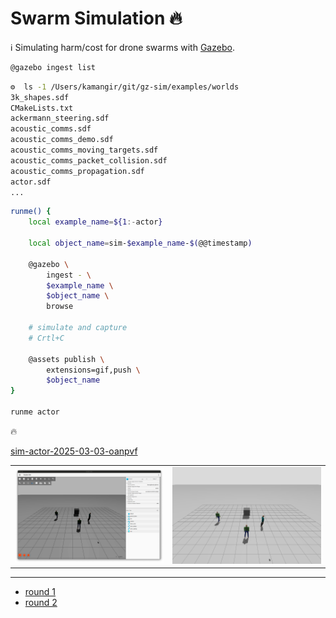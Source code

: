 # Swarm Simulation 🔥

ℹ️ Simulating harm/cost for drone swarms with [Gazebo](https://gazebosim.org/home).

```bash
@gazebo ingest list
```
```bash
⚙️  ls -1 /Users/kamangir/git/gz-sim/examples/worlds
3k_shapes.sdf
CMakeLists.txt
ackermann_steering.sdf
acoustic_comms.sdf
acoustic_comms_demo.sdf
acoustic_comms_moving_targets.sdf
acoustic_comms_packet_collision.sdf
acoustic_comms_propagation.sdf
actor.sdf
...
```

```bash
runme() {
    local example_name=${1:-actor}

    local object_name=sim-$example_name-$(@@timestamp)

    @gazebo \
        ingest - \
        $example_name \
        $object_name \
        browse

    # simulate and capture
    # Crtl+C

    @assets publish \
        extensions=gif,push \
        $object_name
}

runme actor
```

🔥


[sim-actor-2025-03-03-oanpvf](https://kamangir-public.s3.ca-central-1.amazonaws.com/sim-actor-2025-03-03-oanpvf.tar.gz)

| | |
|-|-|
| ![image](https://github.com/kamangir/assets/blob/main/blue-flie/gazebo-actor.png?raw=true) | ![image](https://github.com/kamangir/assets/blob/main/sim-actor-2025-03-03-oanpvf/sim-actor-2025-03-03-oanpvf.gif?raw=true) |

---

- [round 1](./gazebo-01.md)
- [round 2](./gazebo-02.md)
